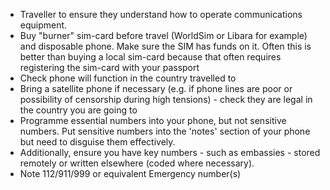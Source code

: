 [Title]: # (Communications)
[Order]: # (1)

*   Traveller to ensure they understand how to operate communications equipment.
*   Buy "burner" sim-card before travel (WorldSim or Libara for example) and disposable phone. Make sure the SIM has funds on it. Often this is better than buying a local sim-card because that often requires registering the sim-card with your passport
*   Check phone will function in the country travelled to
*   Bring a satellite phone if necessary (e.g. if phone lines are poor or possibility of censorship during high tensions) - check they are legal in the country you are going to
*   Programme essential numbers into your phone, but not sensitive numbers. Put sensitive numbers into the 'notes' section of your phone but need to disguise them effectively.
*   Additionally, ensure you have key numbers - such as embassies - stored remotely or written elsewhere (coded where necessary).
*   Note 112/911/999 or equivalent Emergency number(s)
